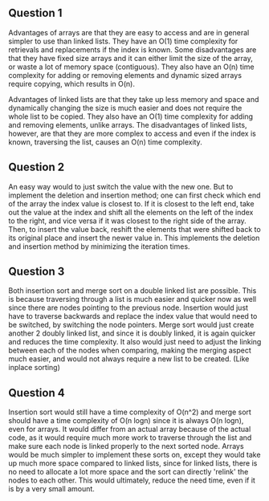 ## Question 1
Advantages of arrays are that they are easy to access and are in general simpler to use than linked lists. They have an O(1) time complexity for retrievals and replacements if the index is known. Some disadvantages are that they have fixed size arrays and it can either limit the size of the array, or waste a lot of memory space (contiguous). They also have an O(n) time complexity for adding or removing elements and dynamic sized arrays require copying, which results in O(n).

Advantages of linked lists are that they take up less memory and space and dynamically changing the size is much easier and does not require the whole list to be copied. They also have an O(1) time complexity for adding and removing elements, unlike arrays. The disadvantages of linked lists, however, are that they are more complex to access and even if the index is known, traversing the list, causes an O(n) time complexity.
## Question 2
An easy way would to just switch the value with the new one. But to implement the deletion and insertion method; one can first check which end of the array the index value is closest to. If it is closest to the left end, take out the value at the index and shift all the elements on the left of the index to the right, and vice versa if it was closest to the right side of the array. Then, to insert the value back, reshift the elements that were shifted back to its original place and insert the newer value in. This implements the deletion and insertion method by minimizing the iteration times.
## Question 3
Both insertion sort and merge sort on a double linked list are possible. This is because traversing through a list is much easier and quicker now as well since there are nodes pointing to the previous node. Insertion would just have to traverse backwards and replace the index value that would need to be switched, by switching the node pointers. Merge sort would just create another 2 doubly linked list, and since it is doubly linked, it is again quicker and reduces the time complexity. It also would just need to adjust the linking between each of the nodes when comparing, making the merging aspect much easier, and would not always require a new list to be created. (Like inplace sorting)
## Question 4
Insertion sort would still have a time complexity of O(n^2) and merge sort should have a time complexity of O(n logn) since it is always O(n logn), even for arrays. It would differ from an actual array because of the actual code, as it would require much more work to traverse through the list and make sure each node is linked properly to the next sorted node. Arrays would be much simpler to implement these sorts on, except they would take up much more space compared to linked lists, since for linked lists, there is no need to allocate a lot more space and the sort can directly 'relink' the nodes to each other. This would ultimately, reduce the need time, even if it is by a very small amount.